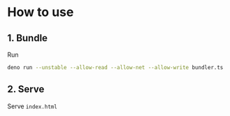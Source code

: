 # How to use

## 1. Bundle
Run
```sh
deno run --unstable --allow-read --allow-net --allow-write bundler.ts
```

## 2. Serve
Serve ```index.html```
